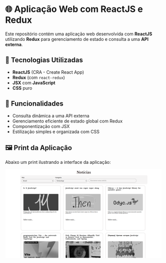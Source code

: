 # 🌐 Aplicação Web com ReactJS e Redux

Este repositório contém uma aplicação web desenvolvida com **ReactJS** utilizando **Redux** para gerenciamento de estado e consulta a uma **API externa**.

## 🚀 Tecnologias Utilizadas

- **ReactJS** (CRA - Create React App)
- **Redux** (com `react-redux`)
- **JSX** com **JavaScript**
- **CSS** puro

## 🧠 Funcionalidades

- Consulta dinâmica a uma API externa
- Gerenciamento eficiente de estado global com Redux
- Componentização com JSX
- Estilização simples e organizada com CSS

## 🖼️ Print da Aplicação

Abaixo um print ilustrando a interface da aplicação:

![Print da Aplicação](news-react-frontend/public/aplicacao.png)


